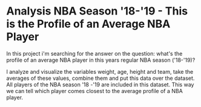 # Analysis NBA Season '18-'19 - This is the Profile of an Average NBA Player

In this project i'm searching for the answer on the question: what's the profile of an average NBA player in this years regular NBA season ('18-'19)?

I analyze and visualize the variables weight, age, height and team, take the averages of these values, combine them and put this data over the dataset. All players of the NBA season '18 -'19 are included in this dataset. This way we can tell which player comes closest to the average profile of a NBA player.

